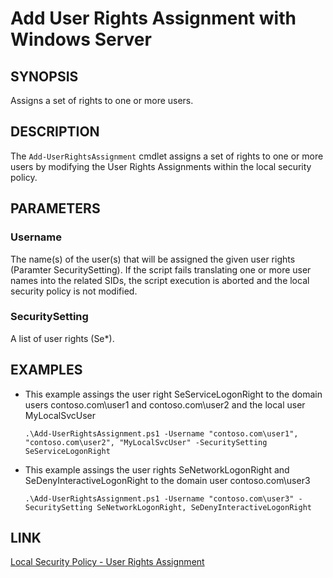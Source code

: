 # Add User Rights Assignment with Windows Server
## SYNOPSIS
Assigns a set of rights to one or more users.

## DESCRIPTION

The `Add-UserRightsAssignment` cmdlet assigns a set of rights to one or more users by modifying the User Rights Assignments within the local security policy.

## PARAMETERS
### Username
The name(s) of the user(s) that will be assigned the given user rights (Paramter SecuritySetting). If the script fails translating one or more user names into the related SIDs, the script execution is aborted and the local security policy is not modified.

### SecuritySetting
A list of user rights (Se*).

## EXAMPLES
* This example assings the user right SeServiceLogonRight to the domain users contoso.com\user1 and contoso.com\user2 and the local user MyLocalSvcUser
    ```shell
    .\Add-UserRightsAssignment.ps1 -Username "contoso.com\user1", "contoso.com\user2", "MyLocalSvcUser" -SecuritySetting SeServiceLogonRight
    ``` 
* This example assings the user rights SeNetworkLogonRight and SeDenyInteractiveLogonRight to the domain user contoso.com\user3
    ```
    .\Add-UserRightsAssignment.ps1 -Username "contoso.com\user3" -SecuritySetting SeNetworkLogonRight, SeDenyInteractiveLogonRight
    ``` 

## LINK
[Local Security Policy - User Rights Assignment](https://docs.microsoft.com/en-us/windows/security/threat-protection/security-policy-settings/user-rights-assignment)
